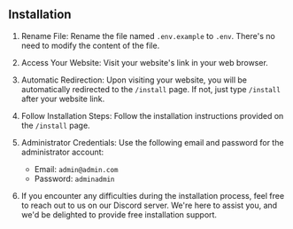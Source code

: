 ## Installation

1. Rename File: Rename the file named `.env.example` to `.env`. There's no need to modify the content of the file.

2. Access Your Website: Visit your website's link in your web browser.

3. Automatic Redirection: Upon visiting your website, you will be automatically redirected to the `/install` page. If not, just type `/install` after your website link.

4. Follow Installation Steps: Follow the installation instructions provided on the `/install` page.

5. Administrator Credentials: Use the following email and password for the administrator account:
   - Email: `admin@admin.com`
   - Password: `adminadmin`

6. If you encounter any difficulties during the installation process, feel free to reach out to us on our Discord server. We're here to assist you, and we'd be delighted to provide free installation support.